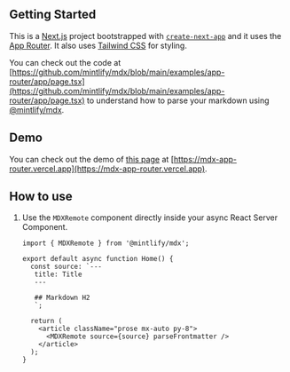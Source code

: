 ## Getting Started

This is a [Next.js](https://nextjs.org/) project bootstrapped with [`create-next-app`](https://github.com/vercel/next.js/tree/canary/packages/create-next-app) and it uses the [App Router](https://nextjs.org/docs/app). It also uses [Tailwind CSS](https://tailwindcss.com/) for styling.

You can check out the code at [https://github.com/mintlify/mdx/blob/main/examples/app-router/app/page.tsx](https://github.com/mintlify/mdx/blob/main/examples/app-router/app/page.tsx) to understand how to parse your markdown using [@mintlify/mdx](https://www.npmjs.com/package/@mintlify/mdx).

## Demo

You can check out the demo of [this page](https://github.com/mintlify/mdx/blob/main/examples/app-router/app/page.tsx) at [https://mdx-app-router.vercel.app](https://mdx-app-router.vercel.app).

## How to use

1. Use the `MDXRemote` component directly inside your async React Server Component.

   ```tsx
   import { MDXRemote } from '@mintlify/mdx';

   export default async function Home() {
     const source: `---
      title: Title
      ---

      ## Markdown H2
      `;

     return (
       <article className="prose mx-auto py-8">
         <MDXRemote source={source} parseFrontmatter />
       </article>
     );
   }
   ```
